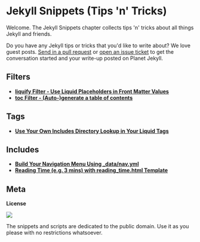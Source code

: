 # Jekyll Snippets (Tips 'n' Tricks)

Welcome. The Jekyll Snippets chapter
collects tips 'n' tricks about all things Jekyll and friends.

Do you have any Jekyll tips or tricks that you'd like to write about?
We love guest posts.
[Send in a pull request](https://github.com/planetjekyll/snippets/pulls)
or
[open an issue ticket](https://github.com/planetjekyll/snippets/issues)
to get the conversation started and your write-up posted on Planet Jekyll.



## Filters

- [**liquify Filter - Use Liquid Placeholders in Front Matter Values**](filter-liquid-in-front-matter.md)
- [**toc Filter - (Auto-)generate a table of contents**](filter-table-of-contents.md)

## Tags

- [**Use Your Own Includes Directory Lookup in Your Liquid Tags**](tag-with-own-includes-dir-lookup.md)


## Includes

- [**Build Your Navigation Menu Using \_data/nav.yml**](include-nav-with-data.md)
- [**Reading Time (e.g. 3 mins) with reading_time.html Template**](include-reading-time.md)



## Meta

**License**

![](https://publicdomainworks.github.io/buttons/zero88x31.png)

The snippets and scripts are dedicated to the public domain. Use it as you please with no restrictions whatsoever.

